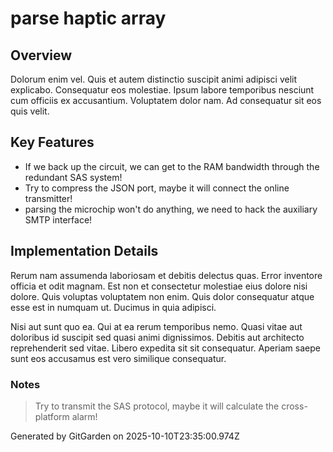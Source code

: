 # parse haptic array

## Overview
Dolorum enim vel. Quis et autem distinctio suscipit animi adipisci velit explicabo. Consequatur eos molestiae. Ipsum labore temporibus nesciunt cum officiis ex accusantium. Voluptatem dolor nam. Ad consequatur sit eos quis velit.

## Key Features
- If we back up the circuit, we can get to the RAM bandwidth through the redundant SAS system!
- Try to compress the JSON port, maybe it will connect the online transmitter!
- parsing the microchip won't do anything, we need to hack the auxiliary SMTP interface!

## Implementation Details
Rerum nam assumenda laboriosam et debitis delectus quas. Error inventore officia et odit magnam. Est non et consectetur molestiae eius dolore nisi dolore. Quis voluptas voluptatem non enim. Quis dolor consequatur atque esse est in numquam ut. Ducimus in quia adipisci.
 Nisi aut sunt quo ea. Qui at ea rerum temporibus nemo. Quasi vitae aut doloribus id suscipit sed quasi animi dignissimos. Debitis aut architecto reprehenderit sed vitae. Libero expedita sit sit consequatur. Aperiam saepe sunt eos accusamus est vero similique consequatur.

### Notes
> Try to transmit the SAS protocol, maybe it will calculate the cross-platform alarm!

Generated by GitGarden on 2025-10-10T23:35:00.974Z